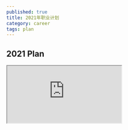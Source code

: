 ```yaml
---
published: true
title: 2021年职业计划
category: career
tags: plan
---
```

## 2021 Plan

<iframe src="https://docs.google.com/spreadsheets/d/e/2PACX-1vQ8XHlO0E7V3_o0zV6CyWkXaeLUl-tv-0KT2nGhnfBfzUiBAmuLcb4j154vil9hLlQzDqFlUF7x0Igk/pubhtml?gid=0&amp;single=true&amp;widget=true&amp;headers=false"></iframe>
